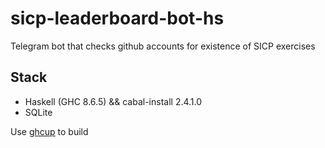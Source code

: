 # sicp-leaderboard-bot-hs
Telegram bot that checks github accounts for existence of SICP exercises

## Stack
- Haskell (GHC 8.6.5) && cabal-install 2.4.1.0
- SQLite

Use [ghcup](https://github.com/haskell/ghcup/) to build
